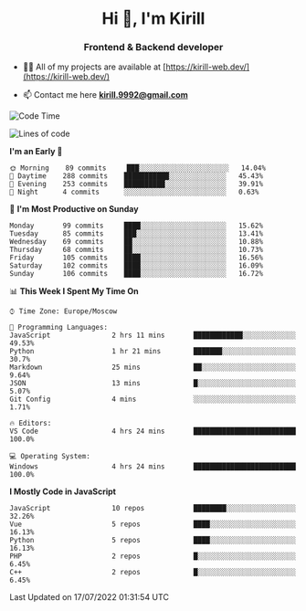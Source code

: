 <h1 align="center">Hi 👋, I'm Kirill</h1>
<h3 align="center">Frontend & Backend developer</h3>

- 👨‍💻 All of my projects are available at [https://kirill-web.dev/](https://kirill-web.dev/)

- 📫 Contact me here **kirill.9992@gmail.com**











<!--START_SECTION:waka-->
![Code Time](http://img.shields.io/badge/Code%20Time-0%20secs-blue)

![Lines of code](https://img.shields.io/badge/From%20Hello%20World%20I%27ve%20Written-525%20Thousand%20lines%20of%20code-blue)

**I'm an Early 🐤** 

```text
🌞 Morning    89 commits     ███░░░░░░░░░░░░░░░░░░░░░░   14.04% 
🌆 Daytime    288 commits    ███████████░░░░░░░░░░░░░░   45.43% 
🌃 Evening    253 commits    ██████████░░░░░░░░░░░░░░░   39.91% 
🌙 Night      4 commits      ░░░░░░░░░░░░░░░░░░░░░░░░░   0.63%

```
📅 **I'm Most Productive on Sunday** 

```text
Monday       99 commits     ████░░░░░░░░░░░░░░░░░░░░░   15.62% 
Tuesday      85 commits     ███░░░░░░░░░░░░░░░░░░░░░░   13.41% 
Wednesday    69 commits     ██░░░░░░░░░░░░░░░░░░░░░░░   10.88% 
Thursday     68 commits     ██░░░░░░░░░░░░░░░░░░░░░░░   10.73% 
Friday       105 commits    ████░░░░░░░░░░░░░░░░░░░░░   16.56% 
Saturday     102 commits    ████░░░░░░░░░░░░░░░░░░░░░   16.09% 
Sunday       106 commits    ████░░░░░░░░░░░░░░░░░░░░░   16.72%

```


📊 **This Week I Spent My Time On** 

```text
⌚︎ Time Zone: Europe/Moscow

💬 Programming Languages: 
JavaScript               2 hrs 11 mins       ████████████░░░░░░░░░░░░░   49.53% 
Python                   1 hr 21 mins        ███████░░░░░░░░░░░░░░░░░░   30.7% 
Markdown                 25 mins             ██░░░░░░░░░░░░░░░░░░░░░░░   9.64% 
JSON                     13 mins             █░░░░░░░░░░░░░░░░░░░░░░░░   5.07% 
Git Config               4 mins              ░░░░░░░░░░░░░░░░░░░░░░░░░   1.71%

🔥 Editors: 
VS Code                  4 hrs 24 mins       █████████████████████████   100.0%

💻 Operating System: 
Windows                  4 hrs 24 mins       █████████████████████████   100.0%

```

**I Mostly Code in JavaScript** 

```text
JavaScript               10 repos            ████████░░░░░░░░░░░░░░░░░   32.26% 
Vue                      5 repos             ████░░░░░░░░░░░░░░░░░░░░░   16.13% 
Python                   5 repos             ████░░░░░░░░░░░░░░░░░░░░░   16.13% 
PHP                      2 repos             █░░░░░░░░░░░░░░░░░░░░░░░░   6.45% 
C++                      2 repos             █░░░░░░░░░░░░░░░░░░░░░░░░   6.45%

```



 Last Updated on 17/07/2022 01:31:54 UTC
<!--END_SECTION:waka-->
